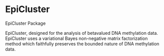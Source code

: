 # EpiCluster
EpiCluster Package

EpiCluster, designed for the analysis of betavalued DNA methylation data. EpiCluster uses a variational Bayes non-negative matrix factorization method which faithfully preserves the bounded nature of DNA methylation data.